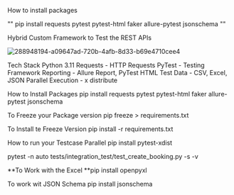 How to install packages 

"" pip install requests pytest pytest-html faker allure-pytest jsonschema ""

Hybrid Custom Framework to Test the REST APIs

![288948194-a09647ad-720b-4afb-8d33-b69e4710cee4](https://github.com/Praveenvrao/APIFrameworkproject1/assets/147286492/5fe42604-f94e-452a-97f2-17a08a9b27e6)


Tech Stack
Python 3.11
Requests - HTTP Requests
PyTest - Testing Framework
Reporting - Allure Report, PyTest HTML
Test Data - CSV, Excel, JSON
Parallel Execution - x distribute

How to Install Packages
pip install requests pytest pytest-html faker allure-pytest jsonschema

To Freeze your Package version
pip freeze > requirements.txt

To Install te Freeze Version
pip install -r requirements.txt

How to run your Testcase Parallel
pip install pytest-xdist

pytest -n auto tests/integration_test/test_create_booking.py -s -v 

**To Work with the Excel
**pip install openpyxl

To work wit JSON Schema
pip install jsonschema
